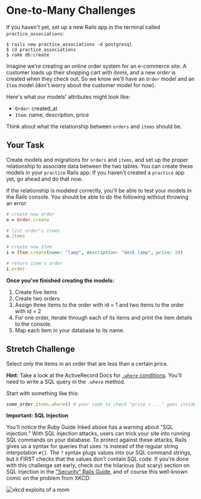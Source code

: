 # One-to-Many Challenges

If you haven't yet, set up a new Rails app in the terminal called `practice_associations`:

  ```
  $ rails new practice_associations -d postgresql
  $ cd practice_associations
  $ rake db:create
  ```

Imagine we're creating an online order system for an e-commerce site. A customer loads up their shopping cart with *items*, and a new *order* is created when they check out. So we know we'll have an `Order` model and an `Item` model (don't worry about the customer model for now).

Here's what our models' attributes might look like:
  * `Order`: created_at
  * `Item`: name, description, price

Think about what the relationship between `orders` and `items` should be.

## Your Task

Create models and migrations for `orders` and `items`, and set up the proper relationship to associate data between the two tables. You can create these models in your `practice` Rails app. If you haven't created a `practice` app yet, go ahead and do that now.

If the relationship is modeled correctly, you'll be able to test your models in the Rails console. You should be able to do the following without throwing an error:

```ruby
# create new order
o = Order.create

# list order's items
o.items

# create new item
i = Item.create(name: "lamp", description: "desk lamp", price: 20)

# return item's order
i.order
```

**Once you've finished creating the models:**
  1. Create five items
  2. Create two orders
  3. Assign three items to the order with id = 1 and two items to the order with id = 2
  4. For one order, iterate through each of its items and print the item details to the console.
  4. Map each item in your database to its name.

## Stretch Challenge

Select only the items in an order that are less than a certain price.

**Hint:** Take a look at the ActiveRecord Docs for <a href="http://guides.rubyonrails.org/active_record_querying.html#conditions" target="_blank">`.where` conditions</a>. You'll need to write a SQL query in the `.where` method.

Start with something like this:

```ruby
some_order.items.where() # your code to check "price < ..." goes inside the ()
```


**Important: SQL Injection**

You'll notice the Ruby Guide lnked above has a warning about "SQL injection." With SQL injection attacks, users can trick your site into running SQL commands on your database. To protect against these attacks, Rails gives us a syntax for queries that uses `?`s instead of the regular string interpolation `#{}`. The `?` syntax plugs values into our SQL command strings, but it FIRST checks that the values don't contain SQL code. If you're done with this challenge set early, check out the hilarious (but scary) section on SQL injection in the ["Security" Rails Guide](http://guides.rubyonrails.org/security.html#sql-injection), and of course this well-known comic on the problem from XKCD:

![xkcd exploits of a mom](http://imgs.xkcd.com/comics/exploits_of_a_mom.png)
